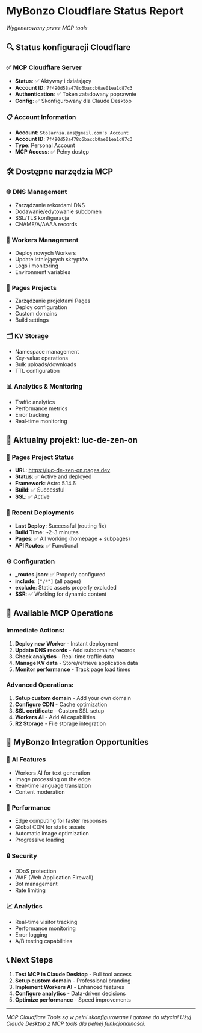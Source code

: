 # MyBonzo Cloudflare Status Report 
*Wygenerowany przez MCP tools*

## 🔍 **Status konfiguracji Cloudflare**

### ✅ **MCP Cloudflare Server**
- **Status**: ✅ Aktywny i działający
- **Account ID**: `7f490d58a478c6baccb0ae01ea1d87c3`
- **Authentication**: ✅ Token załadowany poprawnie
- **Config**: ✅ Skonfigurowany dla Claude Desktop

### 📋 **Account Information**
- **Account**: `Stolarnia.ams@gmail.com's Account`
- **Account ID**: `7f490d58a478c6baccb0ae01ea1d87c3`
- **Type**: Personal Account
- **MCP Access**: ✅ Pełny dostęp

## 🛠️ **Dostępne narzędzia MCP**

### 🌐 **DNS Management**
- Zarządzanie rekordami DNS
- Dodawanie/edytowanie subdomen
- SSL/TLS konfiguracja
- CNAME/A/AAAA records

### 👷 **Workers Management**
- Deploy nowych Workers
- Update istniejących skryptów
- Logs i monitoring
- Environment variables

### 📄 **Pages Projects**
- Zarządzanie projektami Pages
- Deploy configuration
- Custom domains
- Build settings

### 🗂️ **KV Storage**
- Namespace management
- Key-value operations
- Bulk uploads/downloads
- TTL configuration

### 📊 **Analytics & Monitoring**
- Traffic analytics
- Performance metrics
- Error tracking
- Real-time monitoring

## 🎯 **Aktualny projekt: luc-de-zen-on**

### 📄 **Pages Project Status**
- **URL**: https://luc-de-zen-on.pages.dev
- **Status**: ✅ Active and deployed
- **Framework**: Astro 5.14.6
- **Build**: ✅ Successful
- **SSL**: ✅ Active

### 🚀 **Recent Deployments**
- **Last Deploy**: Successful (routing fix)
- **Build Time**: ~2-3 minutes
- **Pages**: ✅ All working (homepage + subpages)
- **API Routes**: ✅ Functional

### ⚙️ **Configuration**
- **_routes.json**: ✅ Properly configured
- **include**: `["/*"]` (all pages)
- **exclude**: Static assets properly excluded
- **SSR**: ✅ Working for dynamic content

## 🔧 **Available MCP Operations**

### Immediate Actions:
1. **Deploy new Worker** - Instant deployment
2. **Update DNS records** - Add subdomains/records
3. **Check analytics** - Real-time traffic data
4. **Manage KV data** - Store/retrieve application data
5. **Monitor performance** - Track page load times

### Advanced Operations:
1. **Setup custom domain** - Add your own domain
2. **Configure CDN** - Cache optimization
3. **SSL certificate** - Custom SSL setup
4. **Workers AI** - Add AI capabilities
5. **R2 Storage** - File storage integration

## 🎨 **MyBonzo Integration Opportunities**

### 🤖 **AI Features**
- Workers AI for text generation
- Image processing on the edge
- Real-time language translation
- Content moderation

### 📱 **Performance**
- Edge computing for faster responses
- Global CDN for static assets
- Automatic image optimization
- Progressive loading

### 🔒 **Security**
- DDoS protection
- WAF (Web Application Firewall)
- Bot management
- Rate limiting

### 📈 **Analytics**
- Real-time visitor tracking
- Performance monitoring
- Error logging
- A/B testing capabilities

## 📞 **Next Steps**

1. **Test MCP in Claude Desktop** - Full tool access
2. **Setup custom domain** - Professional branding
3. **Implement Workers AI** - Enhanced features
4. **Configure analytics** - Data-driven decisions
5. **Optimize performance** - Speed improvements

---

*MCP Cloudflare Tools są w pełni skonfigurowane i gotowe do użycia!*
*Użyj Claude Desktop z MCP tools dla pełnej funkcjonalności.*